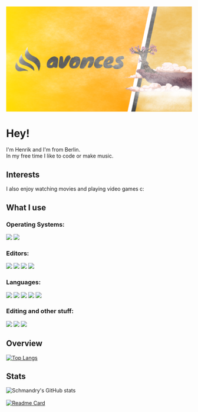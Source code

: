 ![](https://github.com/avonces/avonces/blob/main/banner-fog.png)

# Hey!
I'm Henrik and I'm from Berlin. <br />
In my free time I like to code or make music.

## Interests
I also enjoy watching movies and playing video games c:

## What I use
### Operating Systems: 
![](https://img.shields.io/badge/OS-Windows-informational?style=flat&logo=Windows&logoColor=white&color=fcd132)
![](https://img.shields.io/badge/OS-Linux_(barely)-informational?style=flat&logo=Linux&logoColor=white&color=fcd132)

### Editors: 
![](https://img.shields.io/badge/Editor-VS-informational?style=flat&logo=Visual-Studio&logoColor=white&color=fcd132)
![](https://img.shields.io/badge/Editor-VSC-informational?style=flat&logo=Visual-Studio-Code&logoColor=white&color=fcd132)
![](https://img.shields.io/badge/Editor-PyCharm-informational?style=flat&logo=Python&logoColor=white&color=fcd132)
![](https://img.shields.io/badge/Editor-IntelliJ_(barely)-informational?style=flat&logo=Java&logoColor=white&color=fcd132)

### Languages: 
![](https://img.shields.io/badge/Code-Python-informational?style=flat&logo=Python&logoColor=white&color=fcd132)
![](https://img.shields.io/badge/Code-Java_(not_a_lot)-informational?style=flat&logo=Java&logoColor=white&color=fcd132)
![](https://img.shields.io/badge/Code-Html-informational?style=flat&logo=HTML5&logoColor=white&color=fcd132)
![](https://img.shields.io/badge/Code-CSS-informational?style=flat&logo=CSS3&logoColor=white&color=fcd132)
![](https://img.shields.io/badge/Code-Javascript-informational?style=flat&logo=JavaScript&logoColor=white&color=fcd132)

### Editing and other stuff: 
![](https://img.shields.io/badge/Software-GIMP-informational?style=flat&logo=GIMP&logoColor=white&color=fcd132)
![](https://img.shields.io/badge/Software-Fl_Studio_20-informational?style=flat&logo=none&logoColor=white&color=fcd132)
![](https://img.shields.io/badge/Software-DaVinci_Resolve-informational?style=flat&logo=none&logoColor=white&color=fcd132)

## Overview
[![Top Langs](https://github-readme-stats.vercel.app/api/top-langs/?username=avonces&layout=compact&theme=great-gatsby)](https://github.com/anuraghazra/github-readme-stats)

## Stats
![Schmandry's GitHub stats](https://github-readme-stats.vercel.app/api?username=avonces&show_icons=true&theme=great-gatsby)
<br /><br />
[![Readme Card](https://github-readme-stats.vercel.app/api/pin/?username=avonces&repo=avonces&theme=great-gatsby)](https://github.com/anuraghazra/github-readme-stats)
